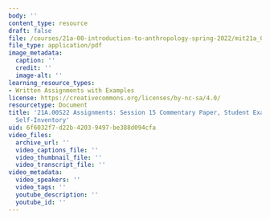 ```yaml
---
body: ''
content_type: resource
draft: false
file: /courses/21a-00-introduction-to-anthropology-spring-2022/mit21a_00s22_sess15paper_ex1.pdf
file_type: application/pdf
image_metadata:
  caption: ''
  credit: ''
  image-alt: ''
learning_resource_types:
- Written Assignments with Examples
license: https://creativecommons.org/licenses/by-nc-sa/4.0/
resourcetype: Document
title: '21A.00S22 Assignments: Session 15 Commentary Paper, Student Example 1: Ritual
  Self-Inventory'
uid: 6f6032f7-d22b-4203-9497-be388d094cfa
video_files:
  archive_url: ''
  video_captions_file: ''
  video_thumbnail_file: ''
  video_transcript_file: ''
video_metadata:
  video_speakers: ''
  video_tags: ''
  youtube_description: ''
  youtube_id: ''
---
```

